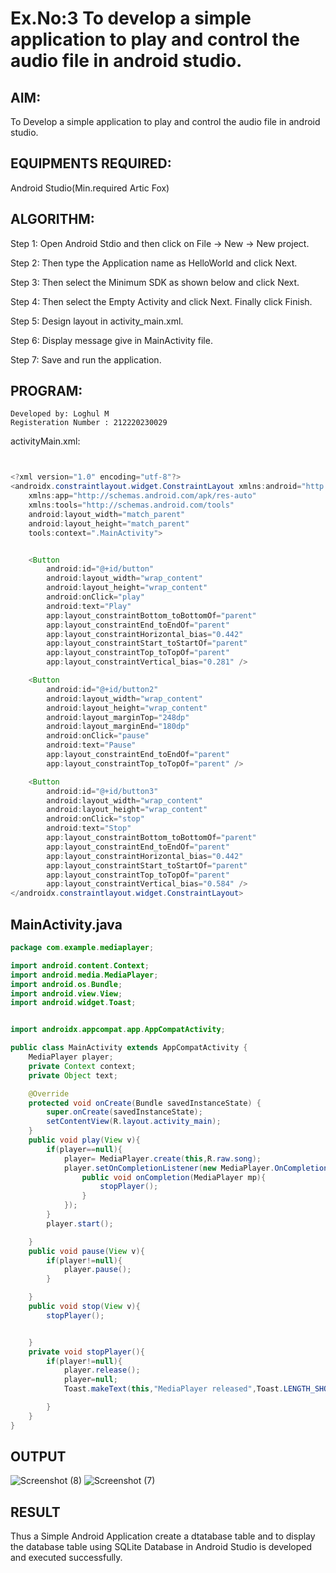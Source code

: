 
# Ex.No:3 To develop a simple application to play and control the audio file in android studio.



## AIM:

To Develop a simple application to play and control the audio file in android studio.


## EQUIPMENTS REQUIRED:

Android Studio(Min.required Artic Fox)

## ALGORITHM:

Step 1: Open Android Stdio and then click on File -> New -> New project.

Step 2: Then type the Application name as HelloWorld and click Next. 

Step 3: Then select the Minimum SDK as shown below and click Next.

Step 4: Then select the Empty Activity and click Next. Finally click Finish.

Step 5: Design layout in activity_main.xml.

Step 6: Display message give in MainActivity file.

Step 7: Save and run the application.

## PROGRAM:
```
Developed by: Loghul M
Registeration Number : 212220230029

```

activityMain.xml:

```java


<?xml version="1.0" encoding="utf-8"?>
<androidx.constraintlayout.widget.ConstraintLayout xmlns:android="http://schemas.android.com/apk/res/android"
    xmlns:app="http://schemas.android.com/apk/res-auto"
    xmlns:tools="http://schemas.android.com/tools"
    android:layout_width="match_parent"
    android:layout_height="match_parent"
    tools:context=".MainActivity">


    <Button
        android:id="@+id/button"
        android:layout_width="wrap_content"
        android:layout_height="wrap_content"
        android:onClick="play"
        android:text="Play"
        app:layout_constraintBottom_toBottomOf="parent"
        app:layout_constraintEnd_toEndOf="parent"
        app:layout_constraintHorizontal_bias="0.442"
        app:layout_constraintStart_toStartOf="parent"
        app:layout_constraintTop_toTopOf="parent"
        app:layout_constraintVertical_bias="0.281" />

    <Button
        android:id="@+id/button2"
        android:layout_width="wrap_content"
        android:layout_height="wrap_content"
        android:layout_marginTop="248dp"
        android:layout_marginEnd="180dp"
        android:onClick="pause"
        android:text="Pause"
        app:layout_constraintEnd_toEndOf="parent"
        app:layout_constraintTop_toTopOf="parent" />

    <Button
        android:id="@+id/button3"
        android:layout_width="wrap_content"
        android:layout_height="wrap_content"
        android:onClick="stop"
        android:text="Stop"
        app:layout_constraintBottom_toBottomOf="parent"
        app:layout_constraintEnd_toEndOf="parent"
        app:layout_constraintHorizontal_bias="0.442"
        app:layout_constraintStart_toStartOf="parent"
        app:layout_constraintTop_toTopOf="parent"
        app:layout_constraintVertical_bias="0.584" />
</androidx.constraintlayout.widget.ConstraintLayout>

```
## MainActivity.java
```java
package com.example.mediaplayer;

import android.content.Context;
import android.media.MediaPlayer;
import android.os.Bundle;
import android.view.View;
import android.widget.Toast;


import androidx.appcompat.app.AppCompatActivity;

public class MainActivity extends AppCompatActivity {
    MediaPlayer player;
    private Context context;
    private Object text;

    @Override
    protected void onCreate(Bundle savedInstanceState) {
        super.onCreate(savedInstanceState);
        setContentView(R.layout.activity_main);
    }
    public void play(View v){
        if(player==null){
            player= MediaPlayer.create(this,R.raw.song);
            player.setOnCompletionListener(new MediaPlayer.OnCompletionListener(){
                public void onCompletion(MediaPlayer mp){
                    stopPlayer();
                }
            });
        }
        player.start();

    }
    public void pause(View v){
        if(player!=null){
            player.pause();
        }

    }
    public void stop(View v){
        stopPlayer();


    }
    private void stopPlayer(){
        if(player!=null){
            player.release();
            player=null;
            Toast.makeText(this,"MediaPlayer released",Toast.LENGTH_SHORT).show();

        }
    }
}


```
## OUTPUT
![Screenshot (8)](https://user-images.githubusercontent.com/78194419/195649246-a3c6624e-e43f-4bea-9625-4c98e04ddc16.png)
![Screenshot (7)](https://user-images.githubusercontent.com/78194419/195649279-4e3e28a0-263f-45ca-b0f5-91827deefaa8.png)



## RESULT
Thus a Simple Android Application create a dtatabase table and to display the database table  using SQLite Database in Android Studio is developed and executed successfully.

